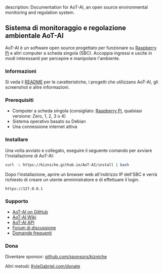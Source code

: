 description: Documentation for AoT-AI, an open source environmental monitoring and regulation system.

## Sistema di monitoraggio e regolazione ambientale AoT-AI

AoT-AI è un software open source progettato per funzionare su [Raspberry Pi](https://en.wikipedia.org/wiki/Raspberry_Pi) e altri computer a scheda singola (SBC). Accoppia ingressi e uscite in modi interessanti per percepire e manipolare l'ambiente.

### Informazioni

Si veda il [README](https://github.com/kizniche/AoT-AI#uses) per le caratteristiche, i progetti che utilizzano AoT-AI, gli screenshot e altre informazioni.

### Prerequisiti

*   Computer a scheda singola (consigliato: [Raspberry Pi](https://www.raspberrypi.org/), qualsiasi versione: Zero, 1, 2, 3 o 4)
*   Sistema operativo basato su Debian
*   Una connessione internet attiva

### Installare

Una volta avviato e collegato, eseguire il seguente comando per avviare l'installazione di AoT-AI:

```bash
curl -L https://kizniche.github.io/AoT-AI/install | bash
```

Dopo l'installazione, aprire un browser web all'indirizzo IP dell'SBC e verrà richiesto di creare un utente amministratore e di effettuare il login.

```
https://127.0.0.1
```

### Supporto

*   [AoT-AI on GitHub](https://github.com/kizniche/AoT-AI)
*   [AoT-AI Wiki](https://github.com/kizniche/AoT-AI/wiki)
*   [AoT-AI API](https://kizniche.github.io/AoT-AI/aot-ai-api.html)
*   [Forum di discussione](https://forum.radicaldiy.com)
*   [Domande frequenti](https://forum.radicaldiy.com/docs?category=23&tags=aot-ai)

### Dona

Diventare sponsor: [github.com/sponsors/kizniche](https://github.com/sponsors/kizniche)

Altri metodi: [KyleGabriel.com/donate](https://kylegabriel.com/donate)
